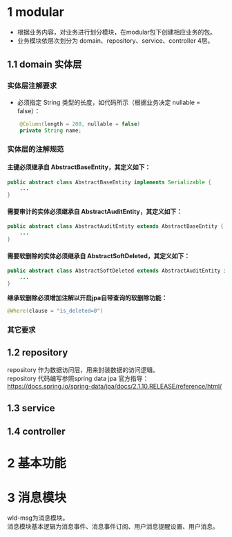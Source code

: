 # 1 modular

* 根据业务内容，对业务进行划分模块，在modular包下创建相应业务的包。
* 业务模块依层次划分为 domain、repository、service、controller 4层。

## 1.1 domain 实体层

### 实体层注解要求

* 必须指定 String 类型的长度，如代码所示（根据业务决定 nullable = false）：
``` java
    @Column(length = 200, nullable = false)
    private String name;
```


###  实体层的注解规范

####  主键必须继承自 AbstractBaseEntity，其定义如下：

``` java
public abstract class AbstractBaseEntity implements Serializable {
    ...
}
```

#### 需要审计的实体必须继承自 AbstractAuditEntity，其定义如下：

``` java
public abstract class AbstractAuditEntity extends AbstractBaseEntity {
    ...
}
```

#### 需要软删除的实体必须继承自 AbstractSoftDeleted，其定义如下：

``` java
public abstract class AbstractSoftDeleted extends AbstractAuditEntity implements SoftDeleted {
    ...
}

```
**继承软删除必须增加注解以开启jpa自带查询的软删除功能：**

``` java
@Where(clause = "is_deleted=0")
```

### 其它要求



## 1.2 repository

repository 作为数据访问层，用来封装数据的访问逻辑。  
repository 代码编写参照spring data jpa 官方指导：  
https://docs.spring.io/spring-data/jpa/docs/2.1.10.RELEASE/reference/html/

## 1.3 service

## 1.4 controller

# 2 基本功能


# 3 消息模块

wld-msg为消息模块。  
消息模块基本逻辑为消息事件、消息事件订阅、用户消息提醒设置、用户消息。
